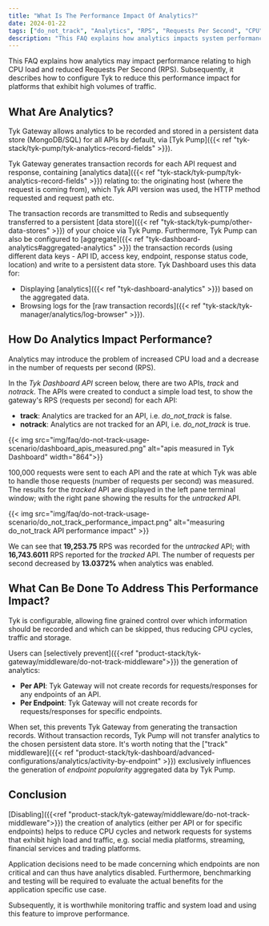 ```yaml
---
title: "What Is The Performance Impact Of Analytics?"
date: 2024-01-22
tags: ["do_not_track", "Analytics", "RPS", "Requests Per Second", "CPU", "high load", "high traffic"]
description: "This FAQ explains how analytics impacts system performance and how to disable using do_not_track"
---
```


This FAQ explains how analytics may impact performance relating to high CPU load and reduced Requests Per Second (RPS). Subsequently, it describes how to configure Tyk to reduce this performance impact for platforms that exhibit high volumes of traffic.

## What Are Analytics?
Tyk Gateway allows analytics to be recorded and stored in a persistent data store (MongoDB/SQL) for all APIs by default, via [Tyk Pump]({{< ref "tyk-stack/tyk-pump/tyk-analytics-record-fields" >}}).

Tyk Gateway generates transaction records for each API request and response, containing [analytics data]({{< ref "tyk-stack/tyk-pump/tyk-analytics-record-fields" >}}) relating to: the originating host (where the request is coming from), which Tyk API version was used, the HTTP method requested and request path etc.

The transaction records are transmitted to Redis and subsequently transferred to a persistent [data store]({{< ref "tyk-stack/tyk-pump/other-data-stores" >}}) of your choice via Tyk Pump. Furthermore, Tyk Pump can also be configured to [aggregate]({{< ref "tyk-dashboard-analytics#aggregated-analytics" >}}) the transaction records (using different data keys - API ID, access key, endpoint, response status code, location) and write to a persistent data store. Tyk Dashboard uses this data for:
- Displaying [analytics]({{< ref "tyk-dashboard-analytics" >}}) based on the aggregated data.
- Browsing logs for the [raw transaction records]({{< ref "tyk-stack/tyk-manager/analytics/log-browser" >}}).

## How Do Analytics Impact Performance?

Analytics may introduce the problem of increased CPU load and a decrease in the number of requests per second (RPS).

In the *Tyk Dashboard API* screen below, there are two APIs, *track* and *notrack*. The APIs were created to conduct a simple load test, to show the gateway's RPS (requests per second) for each API:

- **track**: Analytics are tracked for an API, i.e. *do_not_track* is false.
- **notrack**: Analytics are not tracked for an API, i.e. *do_not_track* is true.

{{< img src="img/faq/do-not-track-usage-scenario/dashboard_apis_measured.png" alt="apis measured in Tyk Dashboard" width="864">}}

100,000 requests were sent to each API and the rate at which Tyk was able to handle those requests (number of requests per second) was measured. The results for the *tracked* API are displayed in the left pane terminal window; with the right pane showing the results for the *untracked* API.

{{< img src="img/faq/do-not-track-usage-scenario/do_not_track_performance_impact.png" alt="measuring do_not_track API performance impact" >}}

We can see that **19,253.75** RPS was recorded for the *untracked* API; with **16,743.6011** RPS reported for the *tracked* API. The number of requests per second decreased by **13.0372%** when analytics was enabled.

## What Can Be Done To Address This Performance Impact?

Tyk is configurable, allowing fine grained control over which information should be recorded and which can be skipped, thus reducing CPU cycles, traffic and storage.

Users can [selectively prevent]({{<ref "product-stack/tyk-gateway/middleware/do-not-track-middleware">}}) the generation of analytics:

- **Per API**: Tyk Gateway will not create records for requests/responses for any endpoints of an API.
- **Per Endpoint**: Tyk Gateway will not create records for requests/responses for specific endpoints.

When set, this prevents Tyk Gateway from generating the transaction records. Without transaction records, Tyk Pump will not transfer analytics to the chosen persistent data store. It's worth noting that the ["track" middleware]({{< ref "product-stack/tyk-dashboard/advanced-configurations/analytics/activity-by-endpoint" >}}) exclusively influences the generation of *endpoint popularity* aggregated data by Tyk Pump.

## Conclusion

[Disabling]({{<ref "product-stack/tyk-gateway/middleware/do-not-track-middleware">}})  the creation of analytics (either per API or for specific endpoints) helps to reduce CPU cycles and network requests for systems that exhibit high load and traffic, e.g. social media platforms, streaming, financial services and trading platforms.

Application decisions need to be made concerning which endpoints are non critical and can thus have analytics disabled. Furthermore, benchmarking and testing will be required to evaluate the actual benefits for the application specific use case.

Subsequently, it is worthwhile monitoring traffic and system load and using this feature to improve performance. 
